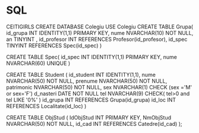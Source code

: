 # SQL
CEITIGIRLS
CREATE DATABASE Colegiu
USE  Colegiu
CREATE TABLE Grupa(
		id_grupa INT IDENTITY(1,1) PRIMARY KEY,
		nume NVARCHAR(10) NOT NULL,
		an TINYINT ,
		id_profesor INT REFERENCES Profesor(id_profesor),
		id_spec TINYINT REFERENCES Spec(id_spec) 
		 )


CREATE TABLE Spec(
		id_spec INT IDENTITY(1,1) PRIMARY KEY,
		nume NVARCHAR(60) UNIQUE )

CREATE TABLE Student (
		 id_student INT IDENTITY(1,1),
		 nume NVARCHAR(50) NOT NULL,
		 prenume NVARCHAR(50) NOT NULL,
		 patrimonic NVARCHAR(50) NOT NULL,
		 sex NVARCHAR(1) CHECK (sex ='M' or sex='F')
		 d_nasteri DATE NOT NULL
		 tel NVARCHAR(9) CHECK( tel>0 and tel LIKE '0%' )
		 id_grupa INT REFERENCES Grupa(id_grupa)
		 id_loc INT REFERENCES Localitate(id_loc)  )

CREATE TABLE ObjStud (
    IdObjStud INT PRIMARY KEY,
    NmObjStud NVARCHAR(50) NOT NULL,
    id_cad INT REFERENCES Catedre(id_cad)
);






